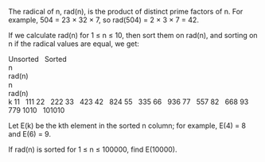    <p>The radical of n, rad(n), is the product of distinct prime factors of n. For example, 504 = 23 &times; 32 &times; 7, so rad(504) = 2 &times; 3 &times; 7 = 42.</p> <p>If we calculate rad(n) for 1 &le; n &le; 10, then sort them on rad(n), and sorting on n if the radical values are equal, we get:</p>   Unsorted &nbsp; Sorted   <img src='images/spacer.gif' width='50' height='1' alt='' /><br />n <img src='images/spacer.gif' width='50' height='1' alt='' /><br />rad(n) <img src='images/spacer.gif' width='50' height='1' alt='' /><br /> <img src='images/spacer.gif' width='50' height='1' alt='' /><br />n <img src='images/spacer.gif' width='50' height='1' alt='' /><br />rad(n) <img src='images/spacer.gif' width='50' height='1' alt='' /><br />k   11 &nbsp; 111   22 &nbsp; 222   33 &nbsp; 423   42 &nbsp; 824   55 &nbsp; 335   66 &nbsp; 936   77 &nbsp; 557   82 &nbsp; 668   93 &nbsp; 779   1010 &nbsp; 101010   <p>Let E(k) be the kth element in the sorted n column; for example, E(4) = 8 and E(6) = 9.</p> <p>If rad(n) is sorted for 1 &le; n &le; 100000, find E(10000).</p>   